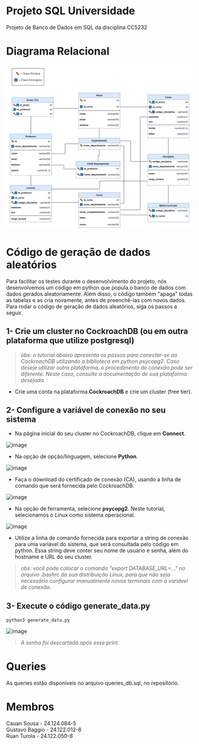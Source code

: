 # Projeto SQL Universidade
Projeto de Banco de Dados em SQL da disciplina CC5232

# Diagrama Relacional
![image](https://github.com/gb-cs-rt/projeto_sql/blob/main/diagrama_relacional.png)

# Código de geração de dados aleatórios
Para facilitar os testes durante o desenvolvimento do projeto, nós desenvolvemos um código em python que popula o banco de dados com dados gerados aleatoriamente. Além disso, o código também "apaga" todas as tabelas e as cria novamente, antes de preenchê-las com novos dados. Para rodar o código de geração de dados aleatórios, siga os passos a seguir.

## 1- Crie um cluster no CockroachDB (ou em outra plataforma que utilize postgresql)
> _obs: o tutorial abaixo apresenta os passos para conectar-se ao CockroachDB utilizando a biblioteca em python psycopg2. Caso deseje utilizar outra plataforma, o procedimento de conexão pode ser diferente. Neste caso, consulte a documentação de sua plataforma desejada._

- Crie uma conta na plataforma **CockroachDB** e crie um cluster (free tier).

## 2- Configure a variável de conexão no seu sistema
- Na página inicial do seu cluster no CockroachDB, clique em **Connect**.

![image](https://github.com/gb-cs-rt/projeto_sql/assets/103227067/7cbdf9f2-ecb0-4d01-8036-584ea1122ab3)


- Na opção de opção/linguagem, selecione **Python**.

![image](https://github.com/gb-cs-rt/projeto_sql/assets/103227067/db7ce608-2e1c-4efc-abde-987a4af49be0)


- Faça o download do certificado de conexão (CA), usando a linha de comando que será fornecida pelo CockroachDB.

![image](https://github.com/gb-cs-rt/projeto_sql/assets/103227067/c75f7491-d1d1-45d5-ab56-fe7063b5fd88)


- Na opção de ferramenta, selecione **psycopg2**. Neste tutorial, selecionamos o *Linux* como sistema operacional.

![image](https://github.com/gb-cs-rt/projeto_sql/assets/103227067/be509191-88ce-4aa4-a627-4471c0f83c3f)

- Utilize a linha de comando fornecida para exportar a string de conexão para uma variável do sistema, que será consultada pelo código em python. Essa string deve conter seu nome de usuário e senha, além do hostname e URL do seu cluster.
> _obs: você pode colocar o comando "export DATABASE_URL=..." no arquivo .bashrc da sua distribuição Linux, para que não seja necessário configurar manualmente novos terminais com a variável de conexão._

## 3- Execute o código generate_data.py
```
python3 generate_data.py
```

![image](https://github.com/gb-cs-rt/projeto_sql/assets/103227067/22979a97-fcaa-451e-8794-654fcc30ec23)
> _A senha foi descartada após esse print._

# Queries
As queries estão disponíveis no arquivo queries_db.sql, no repositório.

# Membros
Cauan Sousa - 24.124.084-5  
Gustavo Baggio - 24.122.012-8  
Ruan Turola - 24.122.050-8  
